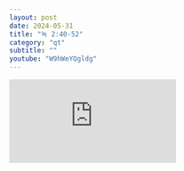 ```yaml
---
layout: post
date: 2024-05-31
title: "눅 2:40-52"
category: "qt"
subtitle: ""
youtube: "W9hWeYQgldg"
---
```


<div class="youtube margin-large">
    <iframe src="https://www.youtube.com/embed/W9hWeYQgldg" title="YouTube video player" frameborder="0" allow="accelerometer; autoplay; clipboard-write; encrypted-media; gyroscope; picture-in-picture; web-share" allowfullscreen></iframe>
</div>

